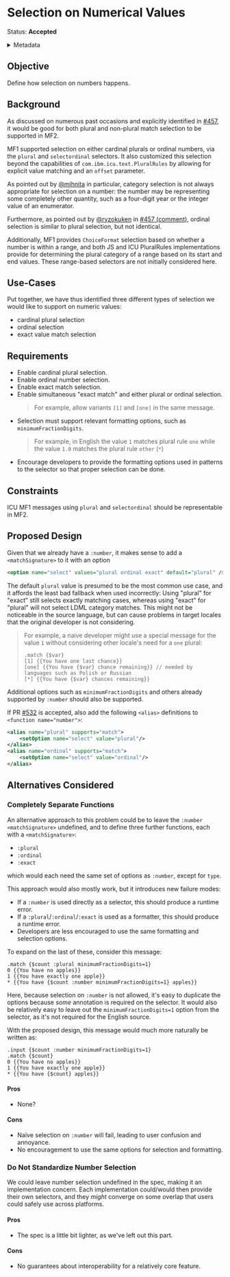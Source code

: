 # Selection on Numerical Values

Status: **Accepted**

<details>
	<summary>Metadata</summary>
	<dl>
		<dt>Contributors</dt>
		<dd>@eemeli</dd>
		<dt>First proposed</dt>
		<dd>2023-09-06</dd>
		<dt>Pull Request</dt>
		<dd><a href="https://github.com/unicode-org/message-format-wg/pull/471">#471</a></dd>
	</dl>
</details>

## Objective

Define how selection on numbers happens.

## Background

As discussed on numerous past occasions and explicitly identified in
<a href="https://github.com/unicode-org/message-format-wg/pull/457">#457</a>,
it would be good for both plural and non-plural match selection to be supported in MF2.

MF1 supported selection on either cardinal plurals or ordinal numbers,
via the `plural` and `selectordinal` selectors.
It also customized this selection beyond the capabilities of `com.ibm.icu.text.PluralRules`
by allowing for explicit value matching and an `offset` parameter.

As pointed out by <a href="https://github.com/mihnita">@mihnita</a> in particular,
category selection is not always appropriate for selection on a number:
the number may be representing some completely other quantity,
such as a four-digit year or the integer value of an enumerator.

Furthermore, as pointed out by <a href="https://github.com/ryzokuken">@ryzokuken</a>
in <a href="https://github.com/unicode-org/message-format-wg/pull/457#discussion_r1307443288">#457 (comment)</a>,
ordinal selection is similar to plural selection, but not identical.

Additionally,
MF1 provides `ChoiceFormat` selection based on whether a number is within a range,
and both JS and ICU PluralRules implementations provide for determining the plural category
of a range based on its start and end values.
These range-based selectors are not initially considered here.

## Use-Cases

Put together, we have thus identified three different types of selection
we would like to support on numeric values:

- cardinal plural selection
- ordinal selection
- exact value match selection

## Requirements

- Enable cardinal plural selection.
- Enable ordinal number selection.
- Enable exact match selection.
- Enable simultaneous "exact match" and either plural or ordinal selection.
  > For example, allow variants `[1]` and `[one]` in the same message.
- Selection must support relevant formatting options, such as `minimumFractionDigits`.
  > For example, in English the value `1` matches plural rule `one` while the value `1.0`
  > matches the plural rule `other` (`*`)
- Encourage developers to provide the formatting options used in patterns to the selector
  so that proper selection can be done.

## Constraints

ICU MF1 messages using `plural` and `selectordinal` should be representable in MF2.

## Proposed Design

Given that we already have a `:number`,
it makes sense to add a `<matchSignature>` to it with an option

```xml
<option name="select" values="plural ordinal exact" default="plural" />
```

The default `plural` value is presumed to be the most common use case,
and it affords the least bad fallback when used incorrectly:
Using "plural" for "exact" still selects exactly matching cases,
whereas using "exact" for "plural" will not select LDML category matches.
This might not be noticeable in the source language,
but can cause problems in target locales that the original developer is not considering.

> For example, a naive developer might use a special message for the value `1` without
> considering other locale's need for a `one` plural:
>
> ```
> .match {$var}
> [1] {{You have one last chance}}
> [one] {{You have {$var} chance remaining}} // needed by languages such as Polish or Russian
> [*] {{You have {$var} chances remaining}}
> ```

Additional options such as `minimumFractionDigits` and others already supported by `:number`
should also be supported.

If PR [#532](https://github.com/unicode-org/message-format-wg/pull/532) is accepted,
also add the following `<alias>` definitions to `<function name="number">`:

```xml
<alias name="plural" supports="match">
	<setOption name="select" value="plural"/>
</alias>
<alias name="ordinal" supports="match">
	<setOption name="select" value="ordinal"/>
</alias>
```

## Alternatives Considered

### Completely Separate Functions

An alternative approach to this problem could be to leave the `:number` `<matchSignature>` undefined,
and to define three further functions, each with a `<matchSignature>`:

- `:plural`
- `:ordinal`
- `:exact`

which would each need the same set of options as `:number`, except for `type`.

This approach would also mostly work, but it introduces new failure modes:

- If a `:number` is used directly as a selector, this should produce a runtime error.
- If a `:plural`/`:ordinal`/`:exact` is used as a formatter, this should produce a runtime error.
- Developers are less encouraged to use the same formatting and selection options.

To expand on the last of these,
consider this message:

```
.match {$count :plural minimumFractionDigits=1}
0 {{You have no apples}}
1 {{You have exactly one apple}}
* {{You have {$count :number minimumFractionDigits=1} apples}}
```

Here, because selection on `:number` is not allowed,
it's easy to duplicate the options because _some_ annotation is required on the selector.
It would also be relatively easy to leave out the `minimumFractionDigits=1` option from the selector,
as it's not required for the English source.

With the proposed design, this message would much more naturally be written as:

```
.input {$count :number minimumFractionDigits=1}
.match {$count}
0 {{You have no apples}}
1 {{You have exactly one apple}}
* {{You have {$count} apples}}
```

#### Pros

- None?

#### Cons

- Naïve selection on `:number` will fail, leading to user confusion and annoyance.
- No encouragement to use the same options for selection and formatting.

### Do Not Standardize Number Selection

We could leave number selection undefined in the spec, making it an implementation concern.
Each implementation could/would then provide their own selectors,
and they _might_ converge on some overlap that users could safely use across platforms.

#### Pros

- The spec is a little bit lighter, as we've left out this part.

#### Cons

- No guarantees about interoperability for a relatively core feature.
